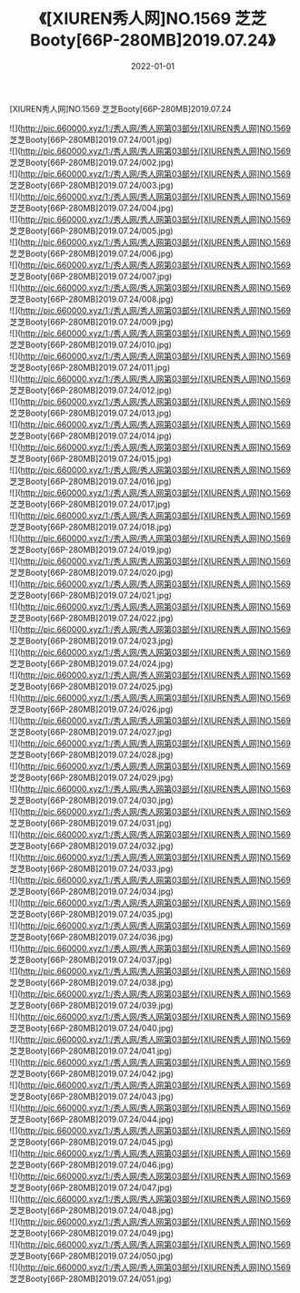 ﻿---
layout: post
title:  《[XIUREN秀人网]NO.1569 芝芝Booty[66P-280MB]2019.07.24》
date:   2022-01-01
img: http://pic.660000.xyz/1:/秀人网/秀人网第03部分/[XIUREN秀人网]NO.1569 芝芝Booty[66P-280MB]2019.07.24/000.jpg
categories: [美女, 清纯, 唯美]
---

[XIUREN秀人网]NO.1569 芝芝Booty[66P-280MB]2019.07.24

 ![](http://pic.660000.xyz/1:/秀人网/秀人网第03部分/[XIUREN秀人网]NO.1569 芝芝Booty[66P-280MB]2019.07.24/001.jpg) <br>![](http://pic.660000.xyz/1:/秀人网/秀人网第03部分/[XIUREN秀人网]NO.1569 芝芝Booty[66P-280MB]2019.07.24/002.jpg) <br>![](http://pic.660000.xyz/1:/秀人网/秀人网第03部分/[XIUREN秀人网]NO.1569 芝芝Booty[66P-280MB]2019.07.24/003.jpg) <br>![](http://pic.660000.xyz/1:/秀人网/秀人网第03部分/[XIUREN秀人网]NO.1569 芝芝Booty[66P-280MB]2019.07.24/004.jpg) <br>![](http://pic.660000.xyz/1:/秀人网/秀人网第03部分/[XIUREN秀人网]NO.1569 芝芝Booty[66P-280MB]2019.07.24/005.jpg) <br>![](http://pic.660000.xyz/1:/秀人网/秀人网第03部分/[XIUREN秀人网]NO.1569 芝芝Booty[66P-280MB]2019.07.24/006.jpg) <br>![](http://pic.660000.xyz/1:/秀人网/秀人网第03部分/[XIUREN秀人网]NO.1569 芝芝Booty[66P-280MB]2019.07.24/007.jpg) <br>![](http://pic.660000.xyz/1:/秀人网/秀人网第03部分/[XIUREN秀人网]NO.1569 芝芝Booty[66P-280MB]2019.07.24/008.jpg) <br>![](http://pic.660000.xyz/1:/秀人网/秀人网第03部分/[XIUREN秀人网]NO.1569 芝芝Booty[66P-280MB]2019.07.24/009.jpg) <br>![](http://pic.660000.xyz/1:/秀人网/秀人网第03部分/[XIUREN秀人网]NO.1569 芝芝Booty[66P-280MB]2019.07.24/010.jpg) <br>![](http://pic.660000.xyz/1:/秀人网/秀人网第03部分/[XIUREN秀人网]NO.1569 芝芝Booty[66P-280MB]2019.07.24/011.jpg) <br>![](http://pic.660000.xyz/1:/秀人网/秀人网第03部分/[XIUREN秀人网]NO.1569 芝芝Booty[66P-280MB]2019.07.24/012.jpg) <br>![](http://pic.660000.xyz/1:/秀人网/秀人网第03部分/[XIUREN秀人网]NO.1569 芝芝Booty[66P-280MB]2019.07.24/013.jpg) <br>![](http://pic.660000.xyz/1:/秀人网/秀人网第03部分/[XIUREN秀人网]NO.1569 芝芝Booty[66P-280MB]2019.07.24/014.jpg) <br>![](http://pic.660000.xyz/1:/秀人网/秀人网第03部分/[XIUREN秀人网]NO.1569 芝芝Booty[66P-280MB]2019.07.24/015.jpg) <br>![](http://pic.660000.xyz/1:/秀人网/秀人网第03部分/[XIUREN秀人网]NO.1569 芝芝Booty[66P-280MB]2019.07.24/016.jpg) <br>![](http://pic.660000.xyz/1:/秀人网/秀人网第03部分/[XIUREN秀人网]NO.1569 芝芝Booty[66P-280MB]2019.07.24/017.jpg) <br>![](http://pic.660000.xyz/1:/秀人网/秀人网第03部分/[XIUREN秀人网]NO.1569 芝芝Booty[66P-280MB]2019.07.24/018.jpg) <br>![](http://pic.660000.xyz/1:/秀人网/秀人网第03部分/[XIUREN秀人网]NO.1569 芝芝Booty[66P-280MB]2019.07.24/019.jpg) <br>![](http://pic.660000.xyz/1:/秀人网/秀人网第03部分/[XIUREN秀人网]NO.1569 芝芝Booty[66P-280MB]2019.07.24/020.jpg) <br>![](http://pic.660000.xyz/1:/秀人网/秀人网第03部分/[XIUREN秀人网]NO.1569 芝芝Booty[66P-280MB]2019.07.24/021.jpg) <br>![](http://pic.660000.xyz/1:/秀人网/秀人网第03部分/[XIUREN秀人网]NO.1569 芝芝Booty[66P-280MB]2019.07.24/022.jpg) <br>![](http://pic.660000.xyz/1:/秀人网/秀人网第03部分/[XIUREN秀人网]NO.1569 芝芝Booty[66P-280MB]2019.07.24/023.jpg) <br>![](http://pic.660000.xyz/1:/秀人网/秀人网第03部分/[XIUREN秀人网]NO.1569 芝芝Booty[66P-280MB]2019.07.24/024.jpg) <br>![](http://pic.660000.xyz/1:/秀人网/秀人网第03部分/[XIUREN秀人网]NO.1569 芝芝Booty[66P-280MB]2019.07.24/025.jpg) <br>![](http://pic.660000.xyz/1:/秀人网/秀人网第03部分/[XIUREN秀人网]NO.1569 芝芝Booty[66P-280MB]2019.07.24/026.jpg) <br>![](http://pic.660000.xyz/1:/秀人网/秀人网第03部分/[XIUREN秀人网]NO.1569 芝芝Booty[66P-280MB]2019.07.24/027.jpg) <br>![](http://pic.660000.xyz/1:/秀人网/秀人网第03部分/[XIUREN秀人网]NO.1569 芝芝Booty[66P-280MB]2019.07.24/028.jpg) <br>![](http://pic.660000.xyz/1:/秀人网/秀人网第03部分/[XIUREN秀人网]NO.1569 芝芝Booty[66P-280MB]2019.07.24/029.jpg) <br>![](http://pic.660000.xyz/1:/秀人网/秀人网第03部分/[XIUREN秀人网]NO.1569 芝芝Booty[66P-280MB]2019.07.24/030.jpg) <br>![](http://pic.660000.xyz/1:/秀人网/秀人网第03部分/[XIUREN秀人网]NO.1569 芝芝Booty[66P-280MB]2019.07.24/031.jpg) <br>![](http://pic.660000.xyz/1:/秀人网/秀人网第03部分/[XIUREN秀人网]NO.1569 芝芝Booty[66P-280MB]2019.07.24/032.jpg) <br>![](http://pic.660000.xyz/1:/秀人网/秀人网第03部分/[XIUREN秀人网]NO.1569 芝芝Booty[66P-280MB]2019.07.24/033.jpg) <br>![](http://pic.660000.xyz/1:/秀人网/秀人网第03部分/[XIUREN秀人网]NO.1569 芝芝Booty[66P-280MB]2019.07.24/034.jpg) <br>![](http://pic.660000.xyz/1:/秀人网/秀人网第03部分/[XIUREN秀人网]NO.1569 芝芝Booty[66P-280MB]2019.07.24/035.jpg) <br>![](http://pic.660000.xyz/1:/秀人网/秀人网第03部分/[XIUREN秀人网]NO.1569 芝芝Booty[66P-280MB]2019.07.24/036.jpg) <br>![](http://pic.660000.xyz/1:/秀人网/秀人网第03部分/[XIUREN秀人网]NO.1569 芝芝Booty[66P-280MB]2019.07.24/037.jpg) <br>![](http://pic.660000.xyz/1:/秀人网/秀人网第03部分/[XIUREN秀人网]NO.1569 芝芝Booty[66P-280MB]2019.07.24/038.jpg) <br>![](http://pic.660000.xyz/1:/秀人网/秀人网第03部分/[XIUREN秀人网]NO.1569 芝芝Booty[66P-280MB]2019.07.24/039.jpg) <br>![](http://pic.660000.xyz/1:/秀人网/秀人网第03部分/[XIUREN秀人网]NO.1569 芝芝Booty[66P-280MB]2019.07.24/040.jpg) <br>![](http://pic.660000.xyz/1:/秀人网/秀人网第03部分/[XIUREN秀人网]NO.1569 芝芝Booty[66P-280MB]2019.07.24/041.jpg) <br>![](http://pic.660000.xyz/1:/秀人网/秀人网第03部分/[XIUREN秀人网]NO.1569 芝芝Booty[66P-280MB]2019.07.24/042.jpg) <br>![](http://pic.660000.xyz/1:/秀人网/秀人网第03部分/[XIUREN秀人网]NO.1569 芝芝Booty[66P-280MB]2019.07.24/043.jpg) <br>![](http://pic.660000.xyz/1:/秀人网/秀人网第03部分/[XIUREN秀人网]NO.1569 芝芝Booty[66P-280MB]2019.07.24/044.jpg) <br>![](http://pic.660000.xyz/1:/秀人网/秀人网第03部分/[XIUREN秀人网]NO.1569 芝芝Booty[66P-280MB]2019.07.24/045.jpg) <br>![](http://pic.660000.xyz/1:/秀人网/秀人网第03部分/[XIUREN秀人网]NO.1569 芝芝Booty[66P-280MB]2019.07.24/046.jpg) <br>![](http://pic.660000.xyz/1:/秀人网/秀人网第03部分/[XIUREN秀人网]NO.1569 芝芝Booty[66P-280MB]2019.07.24/047.jpg) <br>![](http://pic.660000.xyz/1:/秀人网/秀人网第03部分/[XIUREN秀人网]NO.1569 芝芝Booty[66P-280MB]2019.07.24/048.jpg) <br>![](http://pic.660000.xyz/1:/秀人网/秀人网第03部分/[XIUREN秀人网]NO.1569 芝芝Booty[66P-280MB]2019.07.24/049.jpg) <br>![](http://pic.660000.xyz/1:/秀人网/秀人网第03部分/[XIUREN秀人网]NO.1569 芝芝Booty[66P-280MB]2019.07.24/050.jpg) <br>![](http://pic.660000.xyz/1:/秀人网/秀人网第03部分/[XIUREN秀人网]NO.1569 芝芝Booty[66P-280MB]2019.07.24/051.jpg) <br>